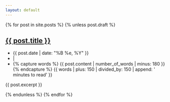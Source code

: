 ```yaml
---
layout: default
---
```


<section class="c-posts">
  {% for post in site.posts %}
    {% unless post.draft %}
    <article class="c-post">
      <h2><a href="{{ site.baseurl }}{{ post.url }}">{{ post.title }}</a></h2>
      <ul class="date text-muted text-uppercase">
        <li>
          <time datetime="{{page.date}}">
            {{ post.date | date: "%B %e, %Y" }}
          </time>
        </li>
        <li role="presentation">|</li>
        <li>
            {% capture words %}
            {{ post.content | number_of_words | minus: 180 }}
            {% endcapture %}
            {{ words | plus: 150 | divided_by: 150 | append: ' minutes to read' }}
        </li>
      </ul>
      <p>{{ post.excerpt }}</p>
    </article>
    {% endunless %}
  {% endfor %}
</section>